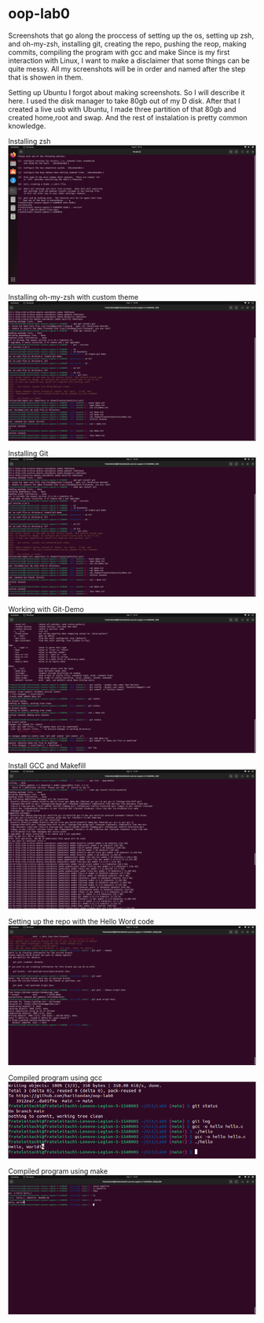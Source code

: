 # oop-lab0
Screenshots that go along the proccess of setting up the os, setting up zsh, and oh-my-zsh, installing git, creating the repo, pushing the reop, making commits, compiling the program with gcc and make
Since is my first interaction with Linux, I want to make a disclaimer that some things can be quite messy. All my screenshots will be in order and named after the step that is showen in them.

Setting up Ubuntu I forgot about making screenshots. So I will describe it here. I used the disk manager to take 80gb out of my D disk. After that I created a live usb with Ubuntu, I made three partition of that 80gb and created home,root and swap. And the rest of instalation is pretty common knowledge.

Installing zsh
![zsh](images/installing_zsh.png)

Installing oh-my-zsh with custom theme
![oh-my-zsh](images/intall_git.png)

Installing Git
![git](images/intall_git.png)

Working with Git-Demo
![git-demo](images/working_with_git_demo.png)

Install GCC and Makefill
![gcc-and-make](images/install_gcc_and_make.png)

Setting up the repo with the Hello Word code
![github-repo](images/github_repo_with_program.png)

Compiled program using gcc
![gcc](images/compile_gcc.png)

Compiled program using make
![make](images/compile_make.png)
